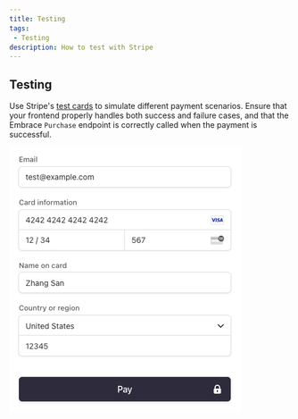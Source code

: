 ```yaml
---
title: Testing
tags: 
 - Testing
description: How to test with Stripe
---
```


## Testing
Use Stripe's [test cards](https://docs.stripe.com/testing) to simulate different payment scenarios. Ensure that your frontend properly handles both success and failure cases, and that the Embrace `Purchase` endpoint is correctly called when the payment is successful.

![Stripe test card example](../assets/img/stripe-test-card.jpg)